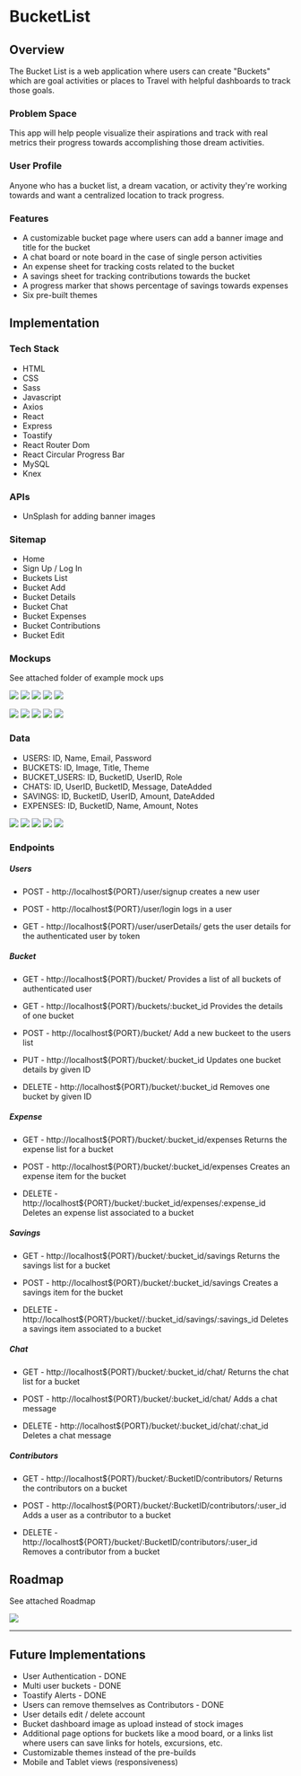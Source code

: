 # BucketList

## Overview

The Bucket List is a web application where users can create "Buckets" which are goal activities or places to Travel with helpful dashboards to track those goals.

### Problem Space

This app will help people visualize their aspirations and track with real metrics their progress towards accomplishing those dream activities.

### User Profile

Anyone who has a bucket list, a dream vacation, or activity they're working towards and want a centralized location to track progress.

### Features

- A customizable bucket page where users can add a banner image and title for the bucket
- A chat board or note board in the case of single person activities
- An expense sheet for tracking costs related to the bucket
- A savings sheet for tracking contributions towards the bucket
- A progress marker that shows percentage of savings towards expenses
- Six pre-built themes

## Implementation

### Tech Stack

- HTML
- CSS
- Sass
- Javascript
- Axios
- React
- Express
- Toastify
- React Router Dom
- React Circular Progress Bar
- MySQL
- Knex

### APIs

- UnSplash for adding banner images

### Sitemap

- Home
- Sign Up / Log In
- Buckets List
- Bucket Add
- Bucket Details
- Bucket Chat
- Bucket Expenses
- Bucket Contributions
- Bucket Edit

### Mockups

See attached folder of example mock ups

![](ProposalAssets/Mockups/DesktopMockups/DesktopBucketDetails.jpg)
![](ProposalAssets/Mockups/DesktopMockups/DesktopExpenses.jpg)
![](ProposalAssets/Mockups/DesktopMockups/DesktopSavings.jpg)
![](ProposalAssets/Mockups/DesktopMockups/DesktopChat.jpg)
![](ProposalAssets/Mockups/DesktopMockups/DesktopEdit.jpg)

![](ProposalAssets/Mockups/MobileMockups/MobileBucketDetails.jpg)
![](ProposalAssets/Mockups/MobileMockups/MobileExpenses.jpg)
![](ProposalAssets/Mockups/MobileMockups/MobileSavings.jpg)
![](ProposalAssets/Mockups/MobileMockups/MobileChat.jpg)
![](ProposalAssets/Mockups/MobileMockups/MobileEdit.jpg)

### Data

- USERS: ID, Name, Email, Password
- BUCKETS: ID, Image, Title, Theme
- BUCKET_USERS: ID, BucketID, UserID, Role
- CHATS: ID, UserID, BucketID, Message, DateAdded
- SAVINGS: ID, BucketID, UserID, Amount, DateAdded
- EXPENSES: ID, BucketID, Name, Amount, Notes

![](ProposalAssets/DB/user_data.png)
![](ProposalAssets/DB/buckets_data.png)
![](ProposalAssets/DB/expenses_data.png)
![](ProposalAssets/DB/savings_data.png)
![](ProposalAssets/DB/chats_data.png)

### Endpoints

##### Users

- POST - http://localhost${PORT}/user/signup creates a new user

- POST - http://localhost${PORT}/user/login logs in a user

- GET - http://localhost${PORT}/user/userDetails/ gets the user details for the authenticated user by token

##### Bucket

- GET - http://localhost${PORT}/bucket/ Provides a list of all buckets of authenticated user

- GET - http://localhost${PORT}/buckets/:bucket_id Provides the details of one bucket

- POST - http://localhost${PORT}/bucket/ Add a new buckeet to the users list

- PUT - http://localhost${PORT}/bucket/:bucket_id Updates one bucket details by given ID

- DELETE - http://localhost${PORT}/bucket/:bucket_id Removes one bucket by given ID

##### Expense

- GET - http://localhost${PORT}/bucket/:bucket_id/expenses Returns the expense list for a bucket

- POST - http://localhost${PORT}/bucket/:bucket_id/expenses Creates an expense item for the bucket

- DELETE - http://localhost${PORT}/bucket/:bucket_id/expenses/:expense_id Deletes an expense list associated to a bucket

##### Savings

- GET - http://localhost${PORT}/bucket/:bucket_id/savings Returns the savings list for a bucket

- POST - http://localhost${PORT}/bucket/:bucket_id/savings Creates a savings item for the bucket

- DELETE - http://localhost${PORT}/bucket//:bucket_id/savings/:savings_id Deletes a savings item associated to a bucket

##### Chat

- GET - http://localhost${PORT}/bucket/:bucket_id/chat/ Returns the chat list for a bucket

- POST - http://localhost${PORT}/bucket/:bucket_id/chat/ Adds a chat message

- DELETE - http://localhost${PORT}/bucket/:bucket_id/chat/:chat_id Deletes a chat message

##### Contributors

- GET - http://localhost${PORT}/bucket/:BucketID/contributors/ Returns the contributors on a bucket

- POST - http://localhost${PORT}/bucket/:BucketID/contributors/:user_id Adds a user as a contributor to a bucket

- DELETE - http://localhost${PORT}/bucket/:BucketID/contributors/:user_id Removes a contributor from a bucket

## Roadmap

See attached Roadmap

![](ProposalAssets/Roadmap/Roadmap.jpg)

---

## Future Implementations

- User Authentication - DONE
- Multi user buckets - DONE
- Toastify Alerts - DONE
- Users can remove themselves as Contributors - DONE
- User details edit / delete account
- Bucket dashboard image as upload instead of stock images
- Additional page options for buckets like a mood board, or a links list where users can save links for hotels, excursions, etc.
- Customizable themes instead of the pre-builds
- Mobile and Tablet views (responsiveness)
